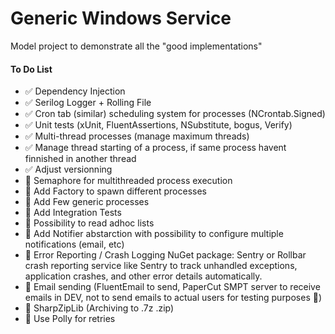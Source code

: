 ﻿# Generic Windows Service
Model project to demonstrate all the "good implementations"


#### To Do List

- ✅ Dependency Injection
- ✅ Serilog Logger + Rolling File
- ✅ Cron tab (similar) scheduling system for processes (NCrontab.Signed)
- ✅ Unit tests (xUnit, FluentAssertions, NSubstitute, bogus, Verify)
- ✅ Multi-thread processes (manage maximum threads)
- ✅ Manage thread starting of a process, if same process havent finnished in another thread
- ✅ Adjust versionning
- 🔲 Semaphore for multithreaded process execution
- 🔲 Add Factory to spawn different processes
- 🔲 Add Few generic processes
- 🔲 Add Integration Tests
- 🔲 Possibility to read adhoc lists
- 🔲 Add Notifier abstarction with possibility to configure multiple notifications (email, etc)
- 🔲 Error Reporting / Crash Logging NuGet package: Sentry or Rollbar crash reporting service like Sentry to track unhandled exceptions, application crashes, and other error details automatically.
- 🔲 Email sending (FluentEmail to send, PaperCut SMPT server to receive emails in DEV, not to send emails to actual users for testing purposes :grimacing:)
- 🔲 SharpZipLib (Archiving to .7z .zip)
- 🔲 Use Polly for retries
